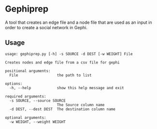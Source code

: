# Gephiprep
A tool that creates an edge file and a node file that are used as an input in order to create a social network in Gephi.
## Usage
```
usage: gephiprep.py [-h] -s SOURCE -d DEST [-w WEIGHT] File

Creates nodes and edge file from a csv file for gephi

positional arguments:
  File                  the path to list

options:
  -h, --help            show this help message and exit

required arguments:
  -s SOURCE, --source SOURCE
                        The Source column name
  -d DEST, --dest DEST  The destination column name

optional arguments:
  -w WEIGHT, --weight WEIGHT 
 ```
